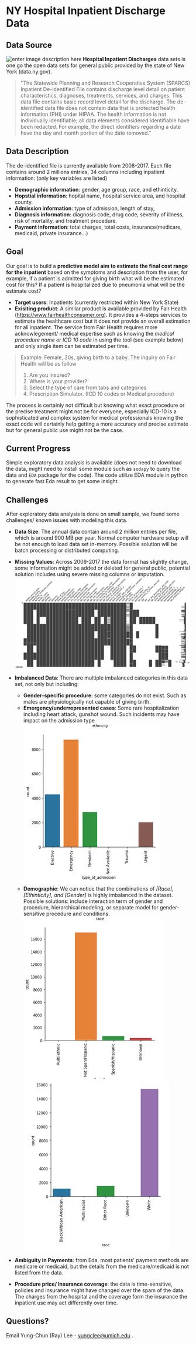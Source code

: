 # NY Hospital Inpatient Discharge Data 

## Data Source
![enter image description here](https://phaboard.org/wp-content/uploads/New-York-State.png)
**Hospital Inpatient Discharges** data sets is one go the open data sets for general public provided by the state of New York (data.ny.gov). 

> "The Statewide Planning and Research Cooperative System (SPARCS)
> Inpatient De-identified File contains discharge level detail on
> patient characteristics, diagnoses, treatments, services, and charges.
> This data file contains basic record level detail for the discharge.
> The de-identified data file does not contain data that is protected
> health information (PHI) under HIPAA. The health information is not
> individually identifiable; all data elements considered identifiable
> have been redacted. For example, the direct identifiers regarding a
> date have the day and month portion of the date removed."


## Data Description

The de-identified file is currently available from 2008-2017. Each file contains around 2 millions entries, 34 columns including inpatient information: (only key variables are listed)
- **Demographic information**: gender, age group, race, and ethinticity.
- **Hopstial information**: hopital name, hospital service area, and hospital county.
- **Admission information**: type of admission, length of stay, 
- **Diagnosis information**: diagnosis code, drug code, severity of illness, risk of mortality, and treatment procedure.
- **Payment information**: total charges, total costs, insurance(medicare, medicaid, private insurance...)

## Goal 
Our goal is to build a **predictive model aim to estimate the final cost range for the inpatient** based on the symptoms and description from the user, for example, if a patient is admitted for giving birth what will be the estimated cost for this? If a patient is hospitalized due to pneumonia what will be the estimate cost?  

- **Target users**: Inpatients (currently restricted within New York State)
- **Exisiting product**: A similar product is available provided by Fair Health (https://www.fairhealthconsumer.org). It provides a 4-steps services to estimate the healthcare cost but it does not provide an overall estimation for all inpatient. The service from Fair Health requires more acknowlegement/ medical expertise such as knowing the *medical procedure name or ICD 10 code* in using the tool (see example below) and only single item can be estimated per time. 

> Example:  Female, 30s, giving birth to a baby. The inquiry on Fair
> Health will be as follow
> 1. Are you insured?
> 2. Where is your provider?
> 3. Select the type of care from tabs and categories
> 4. Prescription Simulator. (ICD 10 codes or Medical procedure)

 
The process is certainly not difficult but knowing what exact procedure or the precise treatment might not be for everyone, especially ICD-10 is a sophisticated and complex system for medical professionals knowing the exact code will certainly help getting a more accuracy and precise estimate but for general public use might not be the case.

## Current Progress
Simple exploratory data analysis is available (does not need to download the data, might need to install some module such as `sodapy` to query the data and `EDA` package for the code).
The code utilize EDA module in python to generate fast Eda result to get some insight. 

## Challenges
After exploratory data analysis is done on small sample, we found some challenges/ known issues with modeling this data. 

- **Data Size**: The annual data contain around 2 million entries per file, which is around 900 MB per year. Normal computer hardware setup will be not enough to load data set in-memory. Possible solution will be batch processing or distributed computing. 
-  **Missing Values**: Across 2009-2017 the data format has slightly change, some information might be added or deleted for general public, potential solution includes using severe missing columns or imputation. ![Missing data from 2000 samples of each year](https://raw.githubusercontent.com/yungclee/NY_Health/master/Images/eda_missingdata.png)
-  **Imbalanced Data**:  There are multiple imbalanced categories in this data set, not only but including:	
	- **Gender-specific procedure**: some categories do not exist. Such as males are physiologically not capable of giving birth.  
	- **Emergency/underrepresented cases**: Some rare hospitalization including heart attack, gunshot wound.  Such incidents may have impact on the admission type 
	![enter image description here](https://raw.githubusercontent.com/yungclee/NY_Health/master/Images/eda_admission.png)
	- **Demographic**: We can notice that the combinations of *[Race], [Ethinticity], and [Gender]*  is highly imbalanced in the dataset.
Possible solutions: include interaction term of gender and procedure, hierarchical modeling, or separate model for gender-sensitive procedure and conditions. 
![enter image description here](https://raw.githubusercontent.com/yungclee/NY_Health/master/Images/eda_ethinticity.png)
![enter image description here](https://raw.githubusercontent.com/yungclee/NY_Health/master/Images/eda_race.png)

-  **Ambiguity in Payments**: from Eda, most patients' payment methods are medicare or medicaid, but the details from the medicare/medicaid is not listed from the data. 
-  **Procedure price/ Insurance coverage**: the data is time-sensitive, policies and insurance might have changed over the spam of the data. The charges from the hospital and the coverage form the insurance the inpatient use may act differently over time.  

## Questions?
Email Yung-Chun (Ray) Lee - yungclee@umich.edu .
